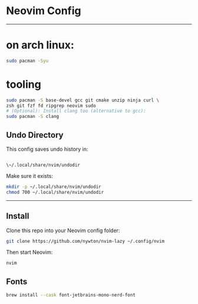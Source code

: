 # Neovim Config

---

# on arch linux:
```bash
sudo pacman -Syu
```
# tooling
```bash
sudo pacman -S base-devel gcc git cmake unzip ninja curl \
zsh git fzf fd ripgrep neovim sudo
# (Optional): Install clang too (alternative to gcc):
sudo pacman -S clang
```

## Undo Directory

This config saves undo history in:

```

\~/.local/share/nvim/undodir

````

Make sure it exists:

```bash
mkdir -p ~/.local/share/nvim/undodir
chmod 700 ~/.local/share/nvim/undodir
````

---

## Install

Clone this repo into your Neovim config folder:

```bash
git clone https://github.com/nywton/nvim-lazy ~/.config/nvim
```

Then start Neovim:

```bash
nvim
```

## Fonts

```bash
brew install --cask font-jetbrains-mono-nerd-font
```



